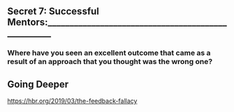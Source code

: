 ## Secret  7: Successful Mentors:___________________________________________________

### Where have you seen an excellent outcome that came as a result of an approach that you thought was the wrong one?

## Going Deeper

https://hbr.org/2019/03/the-feedback-fallacy

